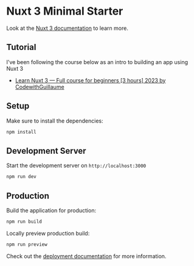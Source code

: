 # Nuxt 3 Minimal Starter

Look at the [Nuxt 3 documentation](https://nuxt.com/docs/getting-started/introduction) to learn more.

## Tutorial

I've been following the course below as an intro to building an app using Nuxt 3

- [Learn Nuxt 3 — Full course for beginners [3 hours] 2023 by CodewithGuillaume](https://www.youtube.com/watch?v=ww94Jvi8JJo)

## Setup

Make sure to install the dependencies:

```bash
npm install
```

## Development Server

Start the development server on `http://localhost:3000`

```bash
npm run dev
```

## Production

Build the application for production:

```bash
npm run build
```

Locally preview production build:

```bash
npm run preview
```

Check out the [deployment documentation](https://nuxt.com/docs/getting-started/deployment) for more information.
